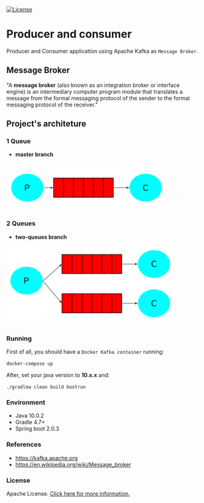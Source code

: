 [![License](https://img.shields.io/badge/License-Apache%202.0-blue.svg)](https://opensource.org/licenses/Apache-2.0)

# Producer and consumer

Producer and Consumer application using Apache Kafka as `Message Broker`.

## Message Broker

"A **message broker** (also known as an integration broker or interface engine) is an intermediary computer 
program module that translates a message from the formal messaging protocol of the sender to the formal messaging 
protocol of the receiver."


## Project's architeture

### 1 Queue

- **master branch**

![One queue](/img/one-queue.png)


### 2 Queues

- **two-queues branch**

![Two queues](/img/two-queues.png)


### Running

First of all, you should have a `Docker Kafka container` running: 

```
docker-compose up
```

After, set your java version to **10.x.x** and: 

```
./gradlew clean build bootrun
```

### Environment

- Java 10.0.2
- Gradle 4.7+
- Spring boot 2.0.3

### References

- https://kafka.apache.org
- https://en.wikipedia.org/wiki/Message_broker

### License
Apache License. [Click here for more information.](LICENSE)